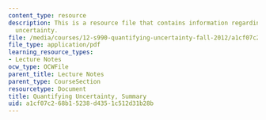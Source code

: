 ```yaml
---
content_type: resource
description: This is a resource file that contains information regarding quantifying
  uncertainty.
file: /media/courses/12-s990-quantifying-uncertainty-fall-2012/a1cf07c268b15238d4351c512d31b28b_MIT12_S990F12_Summary.pdf
file_type: application/pdf
learning_resource_types:
- Lecture Notes
ocw_type: OCWFile
parent_title: Lecture Notes
parent_type: CourseSection
resourcetype: Document
title: Quantifying Uncertainty, Summary
uid: a1cf07c2-68b1-5238-d435-1c512d31b28b
---
```

